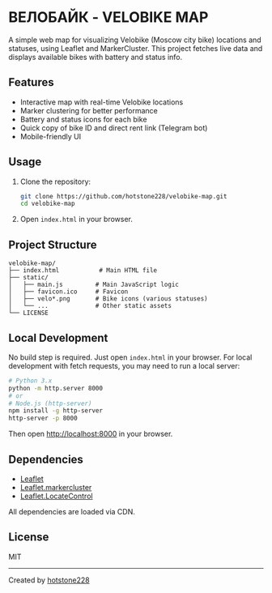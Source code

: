 # ВЕЛОБАЙК - VELOBIKE MAP

A simple web map for visualizing Velobike (Moscow city bike) locations and statuses, using Leaflet and MarkerCluster. This project fetches live data and displays available bikes with battery and status info.

## Features

- Interactive map with real-time Velobike locations
- Marker clustering for better performance
- Battery and status icons for each bike
- Quick copy of bike ID and direct rent link (Telegram bot)
- Mobile-friendly UI

## Usage

1. Clone the repository:
   ```sh
   git clone https://github.com/hotstone228/velobike-map.git
   cd velobike-map
   ```
2. Open `index.html` in your browser.

## Project Structure

```
velobike-map/
├── index.html           # Main HTML file
├── static/
│   ├── main.js         # Main JavaScript logic
│   ├── favicon.ico     # Favicon
│   ├── velo*.png       # Bike icons (various statuses)
│   └── ...             # Other static assets
└── LICENSE
```

## Local Development

No build step is required. Just open `index.html` in your browser. For local development with fetch requests, you may need to run a local server:

```sh
# Python 3.x
python -m http.server 8000
# or
# Node.js (http-server)
npm install -g http-server
http-server -p 8000
```

Then open [http://localhost:8000](http://localhost:8000) in your browser.

## Dependencies

- [Leaflet](https://leafletjs.com/)
- [Leaflet.markercluster](https://github.com/Leaflet/Leaflet.markercluster)
- [Leaflet.LocateControl](https://github.com/domoritz/leaflet-locatecontrol)

All dependencies are loaded via CDN.

## License

MIT

---

Created by [hotstone228](https://github.com/hotstone228)
